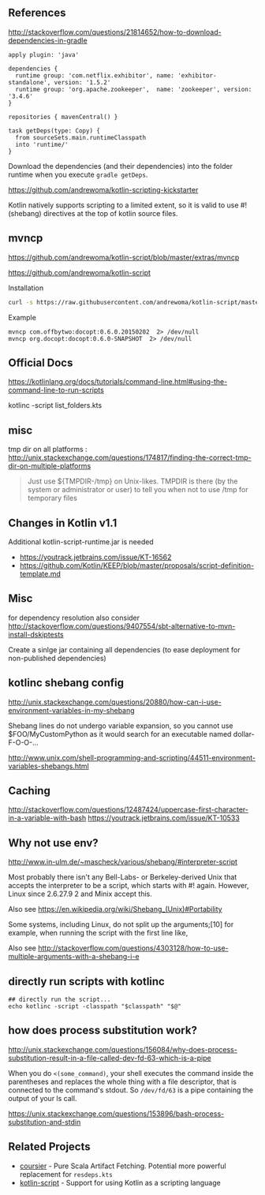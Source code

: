 


## References

http://stackoverflow.com/questions/21814652/how-to-download-dependencies-in-gradle


```
apply plugin: 'java'

dependencies {
  runtime group: 'com.netflix.exhibitor', name: 'exhibitor-standalone', version: '1.5.2'
  runtime group: 'org.apache.zookeeper',  name: 'zookeeper', version: '3.4.6'
}

repositories { mavenCentral() }

task getDeps(type: Copy) {
  from sourceSets.main.runtimeClasspath
  into 'runtime/'
}
```
Download the dependencies (and their dependencies) into the folder runtime when you execute `gradle getDeps`.


https://github.com/andrewoma/kotlin-scripting-kickstarter

Kotlin natively supports scripting to a limited extent, so it is valid to use #! (shebang) directives at the top of kotlin source files.


## mvncp
https://github.com/andrewoma/kotlin-script/blob/master/extras/mvncp


https://github.com/andrewoma/kotlin-script

Installation
```bash
curl -s https://raw.githubusercontent.com/andrewoma/kotlin-script/master/extras/mvncp > ~/bin/mvncp && chmod u+x ~/bin/mvncp

```
Example
```
mvncp com.offbytwo:docopt:0.6.0.20150202  2> /dev/null
mvncp org.docopt:docopt:0.6.0-SNAPSHOT  2> /dev/null
```

## Official Docs

https://kotlinlang.org/docs/tutorials/command-line.html#using-the-command-line-to-run-scripts

kotlinc -script list_folders.kts

## misc

tmp dir on all platforms : http://unix.stackexchange.com/questions/174817/finding-the-correct-tmp-dir-on-multiple-platforms
> Just use ${TMPDIR-/tmp} on Unix-likes. TMPDIR is there (by the system or administrator or user) to tell you when not to use /tmp for temporary files

## Changes in Kotlin v1.1

Additional kotlin-script-runtime.jar is needed 
* https://youtrack.jetbrains.com/issue/KT-16562
* https://github.com/Kotlin/KEEP/blob/master/proposals/script-definition-template.md

## Misc

for dependency resolution also consider
http://stackoverflow.com/questions/9407554/sbt-alternative-to-mvn-install-dskiptests

Create a sinlge jar containing all dependencies (to ease deployment for non-published dependencies)

## kotlinc shebang config

http://unix.stackexchange.com/questions/20880/how-can-i-use-environment-variables-in-my-shebang

Shebang lines do not undergo variable expansion, so you cannot use $FOO/MyCustomPython as it would search for an executable named dollar-F-O-O-...


http://www.unix.com/shell-programming-and-scripting/44511-environment-variables-shebangs.html


## Caching

http://stackoverflow.com/questions/12487424/uppercase-first-character-in-a-variable-with-bash
https://youtrack.jetbrains.com/issue/KT-10533

## Why not use env?
http://www.in-ulm.de/~mascheck/various/shebang/#interpreter-script

Most probably there isn't any Bell-Labs- or Berkeley-derived Unix that accepts the interpreter to be a script, which starts with #! again.
However, Linux since 2.6.27.9 2 and Minix accept this.

Also see https://en.wikipedia.org/wiki/Shebang_(Unix)#Portability

 Some systems, including Linux, do not split up the arguments;[10] for example, when running the script with the first line like,

Also see http://stackoverflow.com/questions/4303128/how-to-use-multiple-arguments-with-a-shebang-i-e


## directly run scripts with kotlinc

```
## directly run the script...
echo kotlinc -script -classpath "$classpath" "$@"

```

## how does process substitution work?

http://unix.stackexchange.com/questions/156084/why-does-process-substitution-result-in-a-file-called-dev-fd-63-which-is-a-pipe

When you do `<(some_command)`, your shell executes the command inside the parentheses and replaces the whole thing with a file descriptor, that is connected to the command's stdout. So `/dev/fd/63` is a pipe containing the output of your ls call.



https://unix.stackexchange.com/questions/153896/bash-process-substitution-and-stdin

Related Projects
----------------

* [coursier](https://github.com/alexarchambault/coursier) - Pure Scala Artifact Fetching. Potential more powerful replacement for `resdeps.kts`
* [kotlin-script](https://github.com/andrewoma/kotlin-script) - Support for using Kotlin as a scripting language




